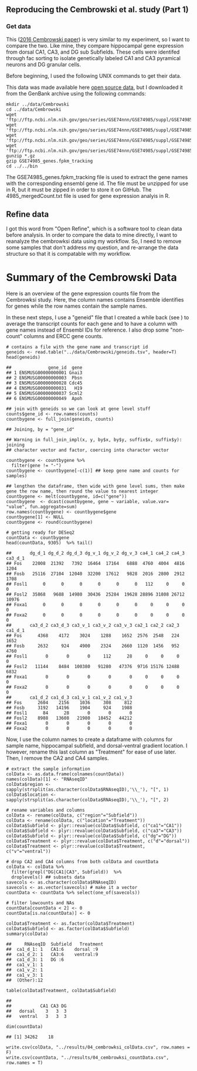 Reproducing the Cembrowski et al. study (Part 1)
------------------------------------------------

### Get data

This ([2016 Cembrowski
paper](https://elifesciences.org/content/5/e14997#fig1s30)) is very
similar to my experiment, so I want to compare the two. Like mine, they
compare hippocampal gene expression from dorsal CA1, CA3, and DG sub
Subfields. These cells were identifed through fac sorting to isolate
genetically labeled CA1 and CA3 pyramical neurons and DG granular cells.

Before beginning, I used the following UNIX commands to get their data.

This data was made available here [open source
data](https://www.janelia.org/lab/spruston-lab/resources/source-data-simulation-code-other-resources),
but I downloaded it from the GenBank archive using the following
commands:

    mkdir ../data/Cembrowski
    cd ../data/Cembrowski
    wget 'ftp://ftp.ncbi.nlm.nih.gov/geo/series/GSE74nnn/GSE74985/suppl/GSE74985_gene_exp.diff.gz'
    wget 'ftp://ftp.ncbi.nlm.nih.gov/geo/series/GSE74nnn/GSE74985/suppl/GSE74985_genes.fpkm_tracking.gz'
    wget 'ftp://ftp.ncbi.nlm.nih.gov/geo/series/GSE74nnn/GSE74985/suppl/GSE74985_genes.read_group_tracking.txt.gz'
    wget 'ftp://ftp.ncbi.nlm.nih.gov/geo/series/GSE74nnn/GSE74985/suppl/GSE74985_mergedCount.txt.gz'
    gunzip *.gz
    gzip GSE74985_genes.fpkm_tracking
    cd ../../bin

The GSE74985\_genes.fpkm\_tracking file is used to extract the gene
names with the corresponding ensembl gene id. The file must be unzipped
for use in R, but it must be zipped in order to store it on GitHub. The
4985\_mergedCount.txt file is used for gene expression analyis in R.

Refine data
-----------

I got this word from "Open Refine", which is a software tool to clean
data before analysis. In order to compare the data to mine directly, I
want to reanalyze the cembrowksi data using my workflow. So, I need to
remove some samples that don't address my question, and re-arrange the
data structure so that it is compatable with my workflow.

Summary of the Cembrowski Data
==============================

Here is an overview of the gene expression counts file from the
Cembrowksi study. Here, the column names contains Ensemble identifies
for genes while the row names contain the sample names.

In these next steps, I use a "geneid" file that I created a while back
(see ) to average the transcript counts for each gene and to have a
column with gene names instead of Ensembl IDs for reference. I also drop
some "non-count" columns and ERCC gene counts.

    # contains a file with the gene name and transcript id
    geneids <- read.table("../data/Cembrowski/geneids.tsv", header=T)
    head(geneids)

    ##              gene_id  gene
    ## 1 ENSMUSG00000000001 Gnai3
    ## 2 ENSMUSG00000000003  Pbsn
    ## 3 ENSMUSG00000000028 Cdc45
    ## 4 ENSMUSG00000000031   H19
    ## 5 ENSMUSG00000000037 Scml2
    ## 6 ENSMUSG00000000049  Apoh

    ## join with geneids so we can look at gene level stuff
    counts$gene_id <- row.names(counts)
    countbygene <- full_join(geneids, counts)

    ## Joining, by = "gene_id"

    ## Warning in full_join_impl(x, y, by$x, by$y, suffix$x, suffix$y): joining
    ## character vector and factor, coercing into character vector

    countbygene <- countbygene %>% 
      filter(gene != "-")
    countbygene <- countbygene[-c(1)] ## keep gene name and counts for samples)

    ## lengthen the dataframe, then wide with gene level sums, then make gene the row name, then round the value to nearest integer
    countbygene <- melt(countbygene, id=c("gene")) 
    countbygene  <- dcast(countbygene, gene ~ variable, value.var= "value", fun.aggregate=sum)
    row.names(countbygene) <- countbygene$gene
    countbygene[1] <- NULL
    countbygene <- round(countbygene)

    # getting ready for DESeq2
    countData <- countbygene 
    head(countData, 9305)  %>% tail()

    ##       dg_d_1 dg_d_2 dg_d_3 dg_v_1 dg_v_2 dg_v_3 ca4_1 ca4_2 ca4_3 ca3_d_1
    ## Fos    22008  21392   7392  16464  17164   6888  4760  4004  4816    1204
    ## Fosb   25116  27104  12040  32200  17612   9828  2016  2800  2912    1708
    ## Fosl1      0      0      0      0      0      0   112     0     0       0
    ## Fosl2  35868   9688  14980  30436  25284  19628 28896 31808 26712   10976
    ## Foxa1      0      0      0      0      0      0     0     0     0       0
    ## Foxa2      0      0      0      0      0      0     0     0     0       0
    ##       ca3_d_2 ca3_d_3 ca3_v_1 ca3_v_2 ca3_v_3 ca2_1 ca2_2 ca2_3 ca1_d_1
    ## Fos      4368    4172    3024    1288    1652  2576  2548   224    1652
    ## Fosb     2632     924    4900    2324    2660  1120  1456   952    4760
    ## Fosl1       0       0       0     112      28     0     0     0       0
    ## Fosl2   11144    8484  100380   91280   47376  9716 15176 12488    6832
    ## Foxa1       0       0       0       0       0     0     0     0       0
    ## Foxa2       0       0       0       0       0     0     0     0       0
    ##       ca1_d_2 ca1_d_3 ca1_v_1 ca1_v_2 ca1_v_3
    ## Fos      2604    2156    1036     308     812
    ## Fosb     3192   14196    1904     924    1988
    ## Fosl1      84      28       0       0       0
    ## Fosl2    8988   13608   21980   18452   44212
    ## Foxa1       0       0       0       0       0
    ## Foxa2       0       0       0       0       0

Now, I use the column names to create a dataframe with columns for
sample name, hippocampal subfield, and dorsal-ventral gradient location.
I however, rename this last column as "Treatment" for ease of use later.
Then, I remove the CA2 and CA4 samples.

    # extract the sample information
    colData <- as.data.frame(colnames(countData))
    names(colData)[1] <- "RNAseqID"
    colData$region <- sapply(strsplit(as.character(colData$RNAseqID),'\\_'), "[", 1)
    colData$location <- sapply(strsplit(as.character(colData$RNAseqID),'\\_'), "[", 2)

    # rename variables and columns
    colData <- rename(colData, c("region"="Subfield"))
    colData <- rename(colData, c("location"="Treatment"))
    colData$Subfield <- plyr::revalue(colData$Subfield, c("ca1"="CA1"))
    colData$Subfield <- plyr::revalue(colData$Subfield, c("ca3"="CA3"))
    colData$Subfield <- plyr::revalue(colData$Subfield, c("dg"="DG"))
    colData$Treatment <- plyr::revalue(colData$Treatment, c("d"="dorsal"))
    colData$Treatment <- plyr::revalue(colData$Treatment, c("v"="ventral"))

    # drop CA2 and CA4 columns from both colData and countData
    colData <- colData %>% 
      filter(grepl("DG|CA1|CA3", Subfield))  %>% 
      droplevels() ## subsets data
    savecols <- as.character(colData$RNAseqID) 
    savecols <- as.vector(savecols) # make it a vector
    countData <- countData %>% select(one_of(savecols))

    # filter lowcounts and NAs
    countData[countData < 2] <- 0
    countData[is.na(countData)] <- 0

    colData$Treatment <- as.factor(colData$Treatment)
    colData$Subfield <- as.factor(colData$Subfield)
    summary(colData)

    ##     RNAseqID  Subfield   Treatment
    ##  ca1_d_1: 1   CA1:6    dorsal :9  
    ##  ca1_d_2: 1   CA3:6    ventral:9  
    ##  ca1_d_3: 1   DG :6               
    ##  ca1_v_1: 1                       
    ##  ca1_v_2: 1                       
    ##  ca1_v_3: 1                       
    ##  (Other):12

    table(colData$Treatment, colData$Subfield)

    ##          
    ##           CA1 CA3 DG
    ##   dorsal    3   3  3
    ##   ventral   3   3  3

    dim(countData)

    ## [1] 34262    18

    write.csv(colData, "../results/04_cembrowksi_colData.csv", row.names = F)
    write.csv(countData, "../results/04_cembrowksi_countData.csv", row.names = T)
